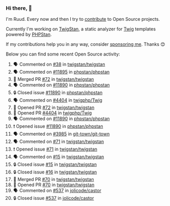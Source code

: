 ### Hi there, 👋

I'm Ruud. Every now and then I try to [contribute](https://github.com/pulls?q=+is%3Apr+author%3Aruudk+archived%3Afalse+is%3Apublic+) to Open Source projects.

Currently I'm working on [TwigStan](https://github.com/twigstan), a static analyzer for [Twig](https://twig.symfony.com/) templates powered by [PHPStan](https://phpstan.org/).

If my contributions help you in any way, consider [sponsoring me](https://github.com/sponsors/ruudk). Thanks 😊

Below you can find some recent Open Source activity:

<!--START_SECTION:activity-->
1. 🗣 Commented on [#38](https://github.com/twigstan/twigstan/pull/38#issuecomment-2429828709) in [twigstan/twigstan](https://github.com/twigstan/twigstan)
2. 🗣 Commented on [#11895](https://github.com/phpstan/phpstan/issues/11895#issuecomment-2429179313) in [phpstan/phpstan](https://github.com/phpstan/phpstan)
3. 🎉 Merged PR [#72](https://github.com/twigstan/twigstan/pull/72) in [twigstan/twigstan](https://github.com/twigstan/twigstan)
4. 🗣 Commented on [#11890](https://github.com/phpstan/phpstan/issues/11890#issuecomment-2429008151) in [phpstan/phpstan](https://github.com/phpstan/phpstan)
5. 🔒 Closed issue [#11890](https://github.com/phpstan/phpstan/issues/11890) in [phpstan/phpstan](https://github.com/phpstan/phpstan)
6. 🗣 Commented on [#4404](https://github.com/twigphp/Twig/pull/4404#issuecomment-2429006712) in [twigphp/Twig](https://github.com/twigphp/Twig)
7. 💪 Opened PR [#72](https://github.com/twigstan/twigstan/pull/72) in [twigstan/twigstan](https://github.com/twigstan/twigstan)
8. 💪 Opened PR [#4404](https://github.com/twigphp/Twig/pull/4404) in [twigphp/Twig](https://github.com/twigphp/Twig)
9. 🗣 Commented on [#11890](https://github.com/phpstan/phpstan/issues/11890#issuecomment-2428370769) in [phpstan/phpstan](https://github.com/phpstan/phpstan)
10. ❗ Opened issue [#11890](https://github.com/phpstan/phpstan/issues/11890) in [phpstan/phpstan](https://github.com/phpstan/phpstan)
11. 🗣 Commented on [#3985](https://github.com/git-town/git-town/issues/3985#issuecomment-2428334865) in [git-town/git-town](https://github.com/git-town/git-town)
12. 🗣 Commented on [#71](https://github.com/twigstan/twigstan/issues/71#issuecomment-2426268575) in [twigstan/twigstan](https://github.com/twigstan/twigstan)
13. ❗ Opened issue [#71](https://github.com/twigstan/twigstan/issues/71) in [twigstan/twigstan](https://github.com/twigstan/twigstan)
14. 🗣 Commented on [#15](https://github.com/twigstan/twigstan/issues/15#issuecomment-2426254867) in [twigstan/twigstan](https://github.com/twigstan/twigstan)
15. 🔒 Closed issue [#15](https://github.com/twigstan/twigstan/issues/15) in [twigstan/twigstan](https://github.com/twigstan/twigstan)
16. 🔒 Closed issue [#16](https://github.com/twigstan/twigstan/issues/16) in [twigstan/twigstan](https://github.com/twigstan/twigstan)
17. 🎉 Merged PR [#70](https://github.com/twigstan/twigstan/pull/70) in [twigstan/twigstan](https://github.com/twigstan/twigstan)
18. 💪 Opened PR [#70](https://github.com/twigstan/twigstan/pull/70) in [twigstan/twigstan](https://github.com/twigstan/twigstan)
19. 🗣 Commented on [#537](https://github.com/jolicode/castor/issues/537#issuecomment-2426240394) in [jolicode/castor](https://github.com/jolicode/castor)
20. 🔒 Closed issue [#537](https://github.com/jolicode/castor/issues/537) in [jolicode/castor](https://github.com/jolicode/castor)
<!--END_SECTION:activity-->
